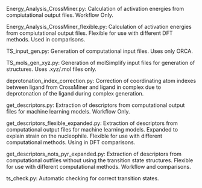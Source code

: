 Energy_Analysis_CrossMiner.py: Calculation of activation energies from compiutational output files. Workflow Only.

Energy_Analysis_CrossMiner_flexible.py: Calculation of activation energies from compiutational output files. Flexible for use with different DFT methods. Used in comparisons.

TS_input_gen.py: Generation of computational input files. Uses only ORCA.

TS_mols_gen_xyz.py: Generation of molSimplify input files for generation of structures. Uses .xyz/.mol files only.

deprotonation_index_correction.py: Correction of coordinating atom indexes between ligand from CrossMiner and ligand in complex due to deprotonation of the ligand during complex generation.

get_descriptors.py: Extraction of descriptors from computational output files for machine learning models. Workflow Only.

get_descriptors_flexible_expanded.py: Extraction of descriptors from computational output files for machine learning models. Expanded to explain strain on the nucleophile. Flexible for use with different computational methods. Using in DFT comparisons.

get_descriptors_nots_pyr_expanded.py: Extraction of descriptors from computational outfiles without using the transition state structures. Flexible for use with different computational methods. Workflow and comparisons.

ts_check.py: Automatic checking for correct transition states.
